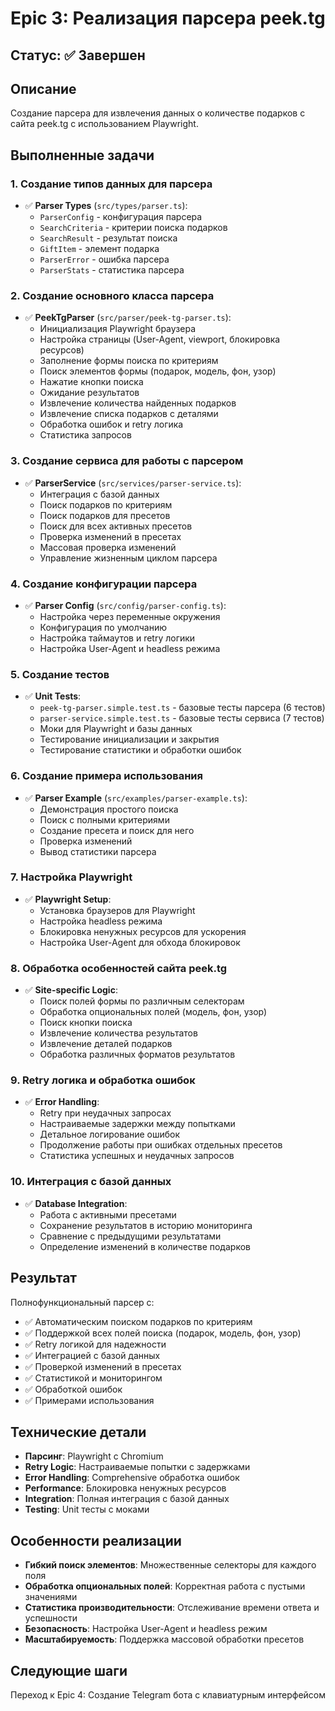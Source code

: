 # Epic 3: Реализация парсера peek.tg

## Статус: ✅ Завершен

## Описание
Создание парсера для извлечения данных о количестве подарков с сайта peek.tg с использованием Playwright.

## Выполненные задачи

### 1. Создание типов данных для парсера
- ✅ **Parser Types** (`src/types/parser.ts`):
  - `ParserConfig` - конфигурация парсера
  - `SearchCriteria` - критерии поиска подарков
  - `SearchResult` - результат поиска
  - `GiftItem` - элемент подарка
  - `ParserError` - ошибка парсера
  - `ParserStats` - статистика парсера

### 2. Создание основного класса парсера
- ✅ **PeekTgParser** (`src/parser/peek-tg-parser.ts`):
  - Инициализация Playwright браузера
  - Настройка страницы (User-Agent, viewport, блокировка ресурсов)
  - Заполнение формы поиска по критериям
  - Поиск элементов формы (подарок, модель, фон, узор)
  - Нажатие кнопки поиска
  - Ожидание результатов
  - Извлечение количества найденных подарков
  - Извлечение списка подарков с деталями
  - Обработка ошибок и retry логика
  - Статистика запросов

### 3. Создание сервиса для работы с парсером
- ✅ **ParserService** (`src/services/parser-service.ts`):
  - Интеграция с базой данных
  - Поиск подарков по критериям
  - Поиск подарков для пресетов
  - Поиск для всех активных пресетов
  - Проверка изменений в пресетах
  - Массовая проверка изменений
  - Управление жизненным циклом парсера

### 4. Создание конфигурации парсера
- ✅ **Parser Config** (`src/config/parser-config.ts`):
  - Настройка через переменные окружения
  - Конфигурация по умолчанию
  - Настройка таймаутов и retry логики
  - Настройка User-Agent и headless режима

### 5. Создание тестов
- ✅ **Unit Tests**:
  - `peek-tg-parser.simple.test.ts` - базовые тесты парсера (6 тестов)
  - `parser-service.simple.test.ts` - базовые тесты сервиса (7 тестов)
  - Моки для Playwright и базы данных
  - Тестирование инициализации и закрытия
  - Тестирование статистики и обработки ошибок

### 6. Создание примера использования
- ✅ **Parser Example** (`src/examples/parser-example.ts`):
  - Демонстрация простого поиска
  - Поиск с полными критериями
  - Создание пресета и поиск для него
  - Проверка изменений
  - Вывод статистики парсера

### 7. Настройка Playwright
- ✅ **Playwright Setup**:
  - Установка браузеров для Playwright
  - Настройка headless режима
  - Блокировка ненужных ресурсов для ускорения
  - Настройка User-Agent для обхода блокировок

### 8. Обработка особенностей сайта peek.tg
- ✅ **Site-specific Logic**:
  - Поиск полей формы по различным селекторам
  - Обработка опциональных полей (модель, фон, узор)
  - Поиск кнопки поиска
  - Извлечение количества результатов
  - Извлечение деталей подарков
  - Обработка различных форматов результатов

### 9. Retry логика и обработка ошибок
- ✅ **Error Handling**:
  - Retry при неудачных запросах
  - Настраиваемые задержки между попытками
  - Детальное логирование ошибок
  - Продолжение работы при ошибках отдельных пресетов
  - Статистика успешных и неудачных запросов

### 10. Интеграция с базой данных
- ✅ **Database Integration**:
  - Работа с активными пресетами
  - Сохранение результатов в историю мониторинга
  - Сравнение с предыдущими результатами
  - Определение изменений в количестве подарков

## Результат
Полнофункциональный парсер с:
- ✅ Автоматическим поиском подарков по критериям
- ✅ Поддержкой всех полей поиска (подарок, модель, фон, узор)
- ✅ Retry логикой для надежности
- ✅ Интеграцией с базой данных
- ✅ Проверкой изменений в пресетах
- ✅ Статистикой и мониторингом
- ✅ Обработкой ошибок
- ✅ Примерами использования

## Технические детали
- **Парсинг**: Playwright с Chromium
- **Retry Logic**: Настраиваемые попытки с задержками
- **Error Handling**: Comprehensive обработка ошибок
- **Performance**: Блокировка ненужных ресурсов
- **Integration**: Полная интеграция с базой данных
- **Testing**: Unit тесты с моками

## Особенности реализации
- **Гибкий поиск элементов**: Множественные селекторы для каждого поля
- **Обработка опциональных полей**: Корректная работа с пустыми значениями
- **Статистика производительности**: Отслеживание времени ответа и успешности
- **Безопасность**: Настройка User-Agent и headless режим
- **Масштабируемость**: Поддержка массовой обработки пресетов

## Следующие шаги
Переход к Epic 4: Создание Telegram бота с клавиатурным интерфейсом
